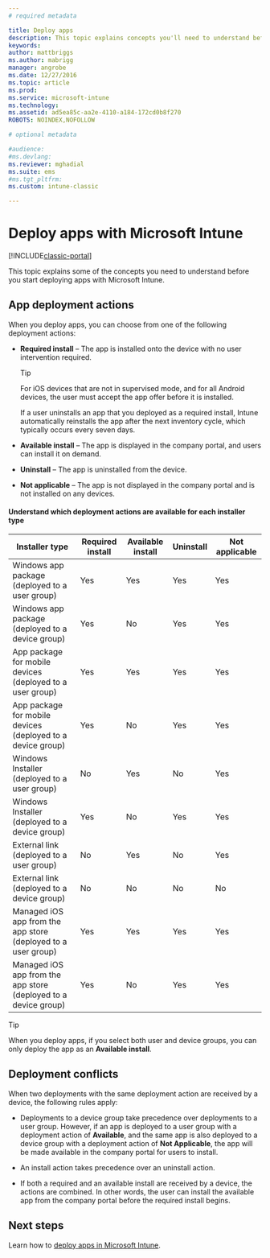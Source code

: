 ```yaml
---
# required metadata

title: Deploy apps 
description: This topic explains concepts you'll need to understand before you start deploying apps with Intune.
keywords:
author: mattbriggs
ms.author: mabrigg
manager: angrobe
ms.date: 12/27/2016
ms.topic: article
ms.prod:
ms.service: microsoft-intune
ms.technology:
ms.assetid: ad5ea85c-aa2e-4110-a184-172cd0b8f270
ROBOTS: NOINDEX,NOFOLLOW

# optional metadata

#audience:
#ms.devlang:
ms.reviewer: mghadial
ms.suite: ems
#ms.tgt_pltfrm:
ms.custom: intune-classic

---
```


# Deploy apps with Microsoft Intune

[!INCLUDE[classic-portal](../includes/classic-portal.md)]

This topic explains some of the concepts you need to understand before you start deploying apps with Microsoft Intune.


## App deployment actions
When you deploy apps, you can choose from one of the following deployment actions:

-   **Required install** – The app is installed onto the device with no user intervention required.

    > [!TIP]
    > For iOS devices that are not in supervised mode, and for all Android devices, the user must accept the app offer before it is installed.
    >
	>  If a user uninstalls an app that you deployed as a required install, Intune automatically reinstalls the app after the next inventory cycle, which typically occurs every seven days.

-   **Available install** – The app is displayed in the company portal, and users can install it on demand.

-   **Uninstall** – The app is uninstalled from the device.

-   **Not applicable** – The app is not displayed in the company portal and is not installed on any devices.

#### Understand which deployment actions are available for each installer type

|Installer type|Required install|Available install|Uninstall|Not applicable|
|------------------|--------------------|---------------------|-------------|------------------|
|Windows app package (deployed to a user group)|Yes|Yes|Yes|Yes|
|Windows app package (deployed to a device group)|Yes|No|Yes|Yes|
|App package for mobile devices (deployed to a user group)|Yes|Yes|Yes|Yes|
|App package for mobile devices (deployed to a device group)|Yes|No|Yes|Yes|
|Windows Installer (deployed to a user group)|No|Yes|No|Yes|
|Windows Installer (deployed to a device group)|Yes|No|Yes|Yes|
|External link (deployed to a user group)|No|Yes|No|Yes|
|External link (deployed to a device group)|No|No|No|No|
|Managed iOS app from the app store (deployed to a user group)|Yes|Yes|Yes|Yes|
|Managed iOS app from the app store (deployed to a device group)|Yes|No|Yes|Yes|
> [!TIP]
> When you deploy apps, if you select both user and device groups, you can only deploy the app as an **Available install**.

## Deployment conflicts
When two deployments with the same deployment action are received by a device, the following rules apply:

-   Deployments to a device group take precedence over deployments to a user group. However, if an app is deployed to a user group with a deployment action of **Available**, and the same app is also deployed to a device group with a deployment action of **Not Applicable**, the app will be made available in the company portal for users to install.

-   An install action takes precedence over an uninstall action.

-   If both a required and an available install are received by a device, the actions are combined. In other words, the user can install the available app from the company portal before the required install begins.


## Next steps

Learn how to [deploy apps in Microsoft Intune](deploy-apps-in-microsoft-intune.md).
